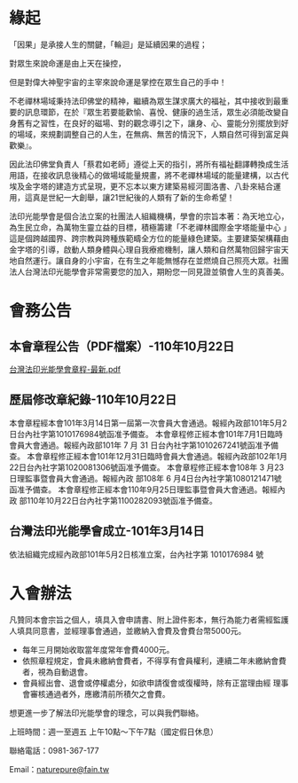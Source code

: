 # 緣起

「因果」是承接人生的關鍵，「輪迴」是延續因果的過程；

對眾生來說命運是由上天在操控，

但是對偉大神聖宇宙的主宰來說命運是掌控在眾生自己的手中！

不老禪林場域秉持法印佛堂的精神，繼續為眾生謀求廣大的福祉，其中接收到最重要的訊息環節，在於『眾生若要能歡愉、喜悅、健康的過生活，眾生必須能改變自身舊有之習性，在良好的磁場、對的觀念導引之下，讓身、心、靈能分別擺放到好的場域，來規劃調整自己的人生，在無病、無苦的情況下，人類自然可得到富足與歡樂』。

因此法印佛堂負責人「蔡君如老師」遵從上天的指引，將所有福祉翻譯轉換成生活用語，在接收訊息後精心的做場域能量規畫，將不老禪林場域的能量建構，以古代埃及金字塔的建造方式呈現，更不忘本以東方建築易經河圖洛書、八卦來結合運用，這真是世紀一大創舉，讓21世紀後的人類有了新的生命希望！

法印光能學會是個合法立案的社團法人組織機構，學會的宗旨本著：為天地立心，為生民立命，為萬物生靈立益的目標，積極籌建「不老禪林國際金字塔能量中心 」這是個跨越國界、跨宗教與跨種族範疇全方位的能量綠色建築。主要建築架構藉由金字塔的引導，啟動人類身體與心理自我療癒機制，讓人類和自然萬物回歸宇宙天地自然運行。讓自身的小宇宙，在有生之年能無憾存在並燃燒自己照亮大眾。社團法人台灣法印光能學會非常需要您的加入，期盼您一同見證並領會人生的真善美。

# 會務公告

## 本會章程公告（PDF檔案）-110年10月22日

[台灣法印光能學會章程-最新.pdf](https://s3-us-west-2.amazonaws.com/secure.notion-static.com/cdc1f8f2-e031-4ca3-ba06-5a987e0d26e8/%E5%8F%B0%E7%81%A3%E6%B3%95%E5%8D%B0%E5%85%89%E8%83%BD%E5%AD%B8%E6%9C%83%E7%AB%A0%E7%A8%8B-%E6%9C%80%E6%96%B0.pdf)

## 歷屆修改章紀錄-110年10月22日

本會章程經本會101年3月14日第一屆第一次會員大會通過。報經內政部101年5月2日台內社字第1010176984號函准予備查。
本會章程修正經本會101年7月1日臨時會員大會通過。報經內政部101年 7 月 31 日台內社字第1010267241號函准予備查。
本會章程修正經本會101年12月31日臨時會員大會通過。報經內政部102年1月22日台內社字第1020081306號函准予備查。
本會章程修正經本會108年 3 月23日理監事暨會員大會通過。報經內政
部108年 6 月4日台內社字第1080121471號函准予備查。
本會章程修正經本會110年9月25日理監事暨會員大會通過。報經內政
部110年10月22日台內社字第1100282093號函准予備查。

## 台灣法印光能學會成立-101年3月14日

依法組織完成經內政部101年5月2日核准立案，台內社字第 1010176984 號


# 入會辦法

凡贊同本會宗旨之個人，填具入會申請書、附上證件影本，無行為能力者需經監護人填具同意書，並經理事會通過，並繳納入會費及會費台幣5000元。

- 每年三月開始收取當年度常年會費4000元。
- 依照章程規定，會員未繳納會費者，不得享有會員權利，連續二年未繳納會費者，視為自動退會。
- 會員經出會、退會或停權處分，如欲申請復會或復權時，除有正當理由經 理事會審核通過者外，應繳清前所積欠之會費。

想更進一步了解法印光能學會的理念，可以與我們聯絡。

上班時間：週一至週五 上午10點～下午7點（國定假日休息）

聯絡電話：0981-367-177

Email：naturepure@fain.tw